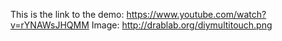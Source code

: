 This is the link to the demo:
https://www.youtube.com/watch?v=rYNAWsJHQMM
Image:
http://drablab.org/diymultitouch.png
